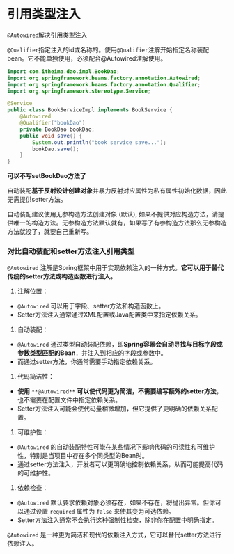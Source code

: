 # 引用类型注入

`@Autowired`解决引用类型注入

`@Qualifier`指定注入的id或名称的。使用`@Qualifier`注解开始指定名称装配bean。它不能单独使用，必须配合@Autowired注解使用。

```Java
import com.itheima.dao.impl.BookDao;
import org.springframework.beans.factory.annotation.Autowired;
import org.springframework.beans.factory.annotation.Qualifier;
import org.springframework.stereotype.Service;

@Service
public class BookServiceImpl implements BookService {
    @Autowired
    @Qualifier("bookDao")
    private BookDao bookDao;
    public void save() {
        System.out.println("book service save...");
        bookDao.save();
    }
}
```

**可以不写setBookDao方法了**

自动装配**基于反射设计创建对象**并暴力反射对应属性为私有属性初始化数据，因此无需提供setter方法。

自动装配建议使用无参构造方法创建对象 (默认), 如果不提供对应构造方法，请提供唯一的构造方法。无参构造方法默认就有，如果写了有参构造方法那么无参构造方法就没了，就要自己重新写。

### 对比自动装配和setter方法注入引用类型

`@Autowired` 注解是Spring框架中用于实现依赖注入的一种方式。**它可以用于替代传统的setter方法或构造函数进行注入。**

1. 注解位置：

- `@Autowired` 可以用于字段、setter方法和构造函数上。
- Setter方法注入通常通过XML配置或Java配置类中来指定依赖关系。

1. 自动装配：

- `@Autowired` 通过类型自动装配依赖，即**Spring容器会自动寻找与目标字段或参数类型匹配的Bean**，并注入到相应的字段或参数中。
- 而通过setter方法，你通常需要手动指定依赖关系。

1. 代码简洁性：

- **使用** `**@Autowired**` **可以使代码更为简洁，不需要编写额外的setter方法**，也不需要在配置文件中指定依赖关系。
- Setter方法注入可能会使代码量稍微增加，但它提供了更明确的依赖关系配置。

1. 可维护性：

- `@Autowired` 的自动装配特性可能在某些情况下影响代码的可读性和可维护性，特别是当项目中存在多个同类型的Bean时。
- 通过setter方法注入，开发者可以更明确地控制依赖关系，从而可能提高代码的可维护性。

1. 依赖检查：

- `@Autowired` 默认要求依赖对象必须存在，如果不存在，将抛出异常。但你可以通过设置 `required` 属性为 `false` 来使其变为可选依赖。
- Setter方法注入通常不会执行这种强制性检查，除非你在配置中明确指定。

`@Autowired` 是一种更为简洁和现代的依赖注入方式，它可以替代setter方法进行依赖注入。
